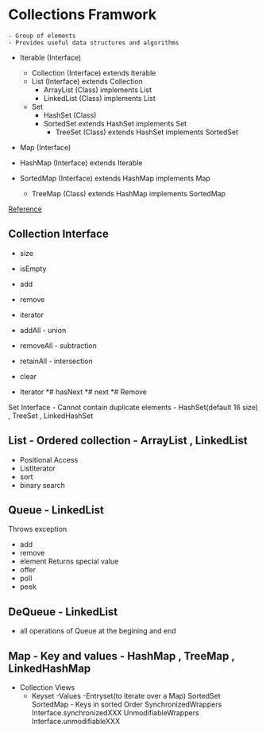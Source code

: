 # Collections Framwork
    - Group of elements
    - Provides useful data structures and algorithms

 * Iterable (Interface)
   *  Collection (Interface) extends Iterable
     * List (Interface) extends Collection
       * ArrayList (Class) implements List
       * LinkedList (Class) implements List
     * Set
       * HashSet (Class)
       * SortedSet extends HashSet implements Set
         * TreeSet (Class) extends HashSet implements SortedSet
 
* Map (Interface)
*  HashMap (Interface) extends Iterable
 * SortedMap (Interface) extends HashMap implements Map
   * TreeMap (Class) extends HashMap implements SortedMap
       
[Reference](https://www.novixys.com/blog/wp-content/uploads/2017/02/Collections-768x480.png)

## Collection Interface
  * size
  * isEmpty
  * add
  * remove
  * iterator

  * addAll - union
  * removeAll - subtraction
  * retainAll - intersection
  * clear
  
 * Iterator
    *# hasNext
    *# next
    *# Remove
    
Set Interface - Cannot contain duplicate elements - HashSet(default 16 size) , TreeSet , LinkedHashSet

## List - Ordered collection - ArrayList , LinkedList
- Positional Access
- ListIterator
- sort
- binary search

## Queue - LinkedList
Throws exception
- add
- remove
- element
Returns special value
- offer
- poll
- peek
## DeQueue - LinkedList
- all operations of Queue at the begining and end
## Map - Key and values - HashMap , TreeMap , LinkedHashMap
- Collection Views
  - Keyset
  -Values
  -Entryset(to iterate over a Map)
SortedSet
SortedMap - Keys in sorted Order
SynchronizedWrappers
  Interface.synchronizedXXX
UnmodifiableWrappers
  Interface.unmodifiableXXX
